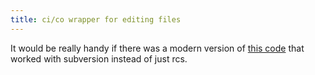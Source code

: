 ```yaml
--- 
title: ci/co wrapper for editing files
---
```

It would be really handy if there was a modern version of [this code](http://www.nightcoder.com/code/xed/) that worked with subversion instead of just rcs.
